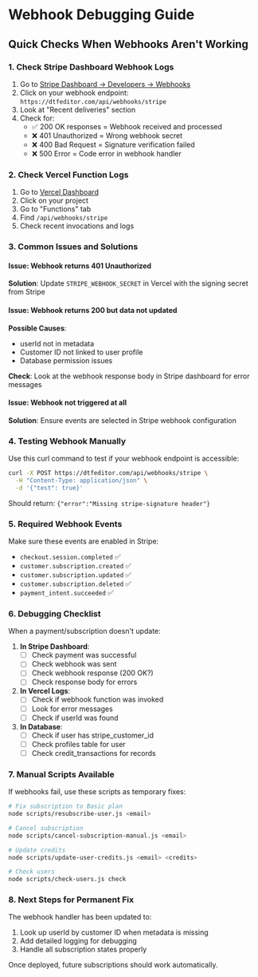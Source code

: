 # Webhook Debugging Guide

## Quick Checks When Webhooks Aren't Working

### 1. Check Stripe Dashboard Webhook Logs

1. Go to [Stripe Dashboard → Developers → Webhooks](https://dashboard.stripe.com/webhooks)
2. Click on your webhook endpoint: `https://dtfeditor.com/api/webhooks/stripe`
3. Look at "Recent deliveries" section
4. Check for:
   - ✅ 200 OK responses = Webhook received and processed
   - ❌ 401 Unauthorized = Wrong webhook secret
   - ❌ 400 Bad Request = Signature verification failed
   - ❌ 500 Error = Code error in webhook handler

### 2. Check Vercel Function Logs

1. Go to [Vercel Dashboard](https://vercel.com/dashboard)
2. Click on your project
3. Go to "Functions" tab
4. Find `/api/webhooks/stripe`
5. Check recent invocations and logs

### 3. Common Issues and Solutions

#### Issue: Webhook returns 401 Unauthorized

**Solution**: Update `STRIPE_WEBHOOK_SECRET` in Vercel with the signing secret from Stripe

#### Issue: Webhook returns 200 but data not updated

**Possible Causes**:

- userId not in metadata
- Customer ID not linked to user profile
- Database permission issues

**Check**: Look at the webhook response body in Stripe dashboard for error messages

#### Issue: Webhook not triggered at all

**Solution**: Ensure events are selected in Stripe webhook configuration

### 4. Testing Webhook Manually

Use this curl command to test if your webhook endpoint is accessible:

```bash
curl -X POST https://dtfeditor.com/api/webhooks/stripe \
  -H "Content-Type: application/json" \
  -d '{"test": true}'
```

Should return: `{"error":"Missing stripe-signature header"}`

### 5. Required Webhook Events

Make sure these events are enabled in Stripe:

- `checkout.session.completed` ✅
- `customer.subscription.created` ✅
- `customer.subscription.updated` ✅
- `customer.subscription.deleted` ✅
- `payment_intent.succeeded` ✅

### 6. Debugging Checklist

When a payment/subscription doesn't update:

1. **In Stripe Dashboard**:
   - [ ] Check payment was successful
   - [ ] Check webhook was sent
   - [ ] Check webhook response (200 OK?)
   - [ ] Check response body for errors

2. **In Vercel Logs**:
   - [ ] Check if webhook function was invoked
   - [ ] Look for error messages
   - [ ] Check if userId was found

3. **In Database**:
   - [ ] Check if user has stripe_customer_id
   - [ ] Check profiles table for user
   - [ ] Check credit_transactions for records

### 7. Manual Scripts Available

If webhooks fail, use these scripts as temporary fixes:

```bash
# Fix subscription to Basic plan
node scripts/resubscribe-user.js <email>

# Cancel subscription
node scripts/cancel-subscription-manual.js <email>

# Update credits
node scripts/update-user-credits.js <email> <credits>

# Check users
node scripts/check-users.js check
```

### 8. Next Steps for Permanent Fix

The webhook handler has been updated to:

1. Look up userId by customer ID when metadata is missing
2. Add detailed logging for debugging
3. Handle all subscription states properly

Once deployed, future subscriptions should work automatically.
